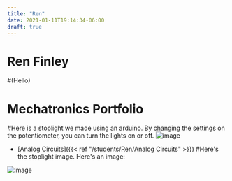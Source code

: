 ```yaml
---
title: "Ren"
date: 2021-01-11T19:14:34-06:00
draft: true
---
```


# Ren Finley
#(Hello)

# Mechatronics Portfolio
#Here is a stoplight we made using an arduino. By changing the settings on the potentiometer, you can turn the lights on or off.
![image](images/Arduino.png)

* [Analog Circuits]({{< ref "/students/Ren/Analog Circuits" >}})
#Here's the stoplight image.
Here's an image:

![image](images/Arduino.png)